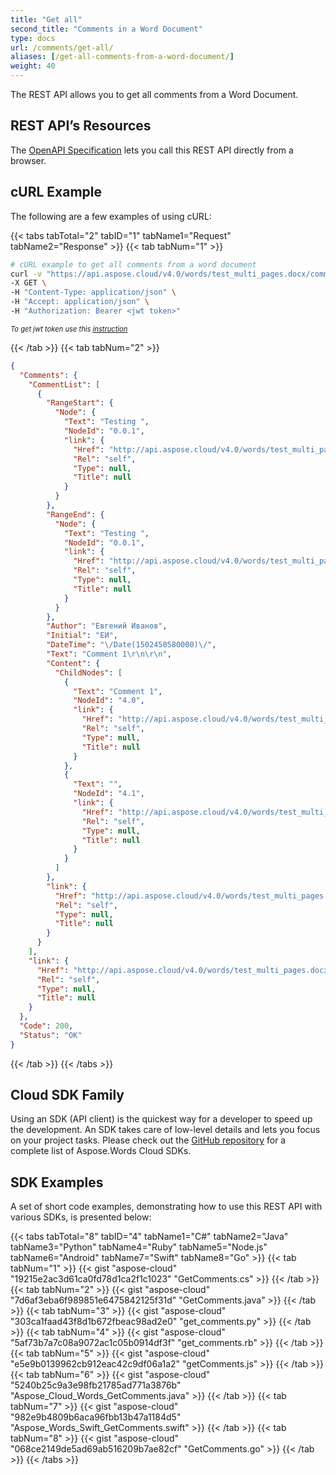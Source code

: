 ```yaml
---
title: "Get all"
second_title: "Comments in a Word Document"
type: docs
url: /comments/get-all/
aliases: [/get-all-comments-from-a-word-document/]
weight: 40
---
```


The REST API allows you to get all comments from a Word Document.

## REST API’s Resources

The [OpenAPI Specification](https://apireference.aspose.cloud/words/#/Comments/GetComments) lets you call this REST API directly from a browser.

## cURL Example

The following are a few examples of using cURL:

{{< tabs tabTotal="2" tabID="1" tabName1="Request" tabName2="Response" >}}
{{< tab tabNum="1" >}}

```bash
# cURL example to get all comments from a word document
curl -v "https://api.aspose.cloud/v4.0/words/test_multi_pages.docx/comments" \
-X GET \
-H "Content-Type: application/json" \
-H "Accept: application/json" \
-H "Authorization: Bearer <jwt token>"
```

<p style="margin:0;font-size:80%;font-style:italic">To get jwt token use this <a href="/words/getting-started/available-sdks/#curl">instruction</a></p>

{{< /tab >}}
{{< tab tabNum="2" >}}

```json
{
  "Comments": {
    "CommentList": [
      {
        "RangeStart": {
          "Node": {
            "Text": "Testing ",
            "NodeId": "0.0.1",
            "link": {
              "Href": "http://api.aspose.cloud/v4.0/words/test_multi_pages.docx/sections/0/paragraphs/0/runs/0",
              "Rel": "self",
              "Type": null,
              "Title": null
            }
          }
        },
        "RangeEnd": {
          "Node": {
            "Text": "Testing ",
            "NodeId": "0.0.1",
            "link": {
              "Href": "http://api.aspose.cloud/v4.0/words/test_multi_pages.docx/sections/0/paragraphs/0/runs/0",
              "Rel": "self",
              "Type": null,
              "Title": null
            }
          }
        },
        "Author": "Евгений Иванов",
        "Initial": "ЕИ",
        "DateTime": "\/Date(1502450580000)\/",
        "Text": "Comment 1\r\n\r\n",
        "Content": {
          "ChildNodes": [
            {
              "Text": "Comment 1",
              "NodeId": "4.0",
              "link": {
                "Href": "http://api.aspose.cloud/v4.0/words/test_multi_pages.docx/comments/0/paragraphs/0",
                "Rel": "self",
                "Type": null,
                "Title": null
              }
            },
            {
              "Text": "",
              "NodeId": "4.1",
              "link": {
                "Href": "http://api.aspose.cloud/v4.0/words/test_multi_pages.docx/comments/0/paragraphs/1",
                "Rel": "self",
                "Type": null,
                "Title": null
              }
            }
          ]
        },
        "link": {
          "Href": "http://api.aspose.cloud/v4.0/words/test_multi_pages.docx/comments/0",
          "Rel": "self",
          "Type": null,
          "Title": null
        }
      }
    ],
    "link": {
      "Href": "http://api.aspose.cloud/v4.0/words/test_multi_pages.docx/comments",
      "Rel": "self",
      "Type": null,
      "Title": null
    }
  },
  "Code": 200,
  "Status": "OK"
}
```

{{< /tab >}}
{{< /tabs >}}

## Cloud SDK Family

Using an SDK (API client) is the quickest way for a developer to speed up the development. An SDK takes care of low-level details and lets you focus on your project tasks. Please check out the [GitHub repository](https://github.com/aspose-words-cloud) for a complete list of Aspose.Words Cloud SDKs.

## SDK Examples

A set of short code examples, demonstrating how to use this REST API with various SDKs, is presented below:

{{< tabs tabTotal="8" tabID="4" tabName1="C#" tabName2="Java" tabName3="Python" tabName4="Ruby" tabName5="Node.js" tabName6="Android" tabName7="Swift" tabName8="Go" >}}
{{< tab tabNum="1" >}}
{{< gist "aspose-cloud" "19215e2ac3d61ca0fd78d1ca2f1c1023" "GetComments.cs" >}}
{{< /tab >}}
{{< tab tabNum="2" >}}
{{< gist "aspose-cloud" "7d6af3eba6f989851e6475842125f31d" "GetComments.java" >}}
{{< /tab >}}
{{< tab tabNum="3" >}}
{{< gist "aspose-cloud" "303ca1faad43f8d1b672fbeac98ad2e0" "get_comments.py" >}}
{{< /tab >}}
{{< tab tabNum="4" >}}
{{< gist "aspose-cloud" "5af73b7a7c08a9072ac1c05b0914df3f" "get_comments.rb" >}}
{{< /tab >}}
{{< tab tabNum="5" >}}
{{< gist "aspose-cloud" "e5e9b0139962cb912eac42c9df06a1a2" "getComments.js" >}}
{{< /tab >}}
{{< tab tabNum="6" >}}
{{< gist "aspose-cloud" "5240b25c9a3e98fb21785ad771a3876b" "Aspose_Cloud_Words_GetComments.java" >}}
{{< /tab >}}
{{< tab tabNum="7" >}}
{{< gist "aspose-cloud" "982e9b4809b6aca96fbb13b47a1184d5" "Aspose_Words_Swift_GetComments.swift" >}}
{{< /tab >}}
{{< tab tabNum="8" >}}
{{< gist "aspose-cloud" "068ce2149de5ad69ab516209b7ae82cf" "GetComments.go" >}}
{{< /tab >}}
{{< /tabs >}}
